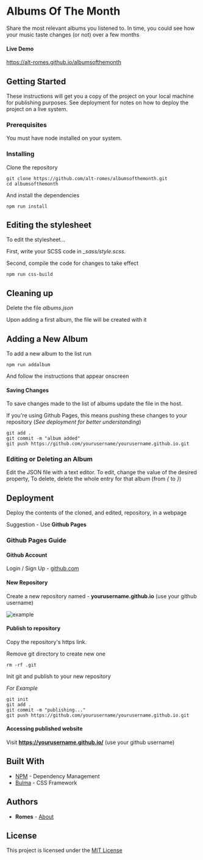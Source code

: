 # Albums Of The Month

Share the most relevant albums you listened to.
In time, you could see how your music taste changes (or not) over a few months

#### Live Demo

https://alt-romes.github.io/albumsofthemonth


## Getting Started

These instructions will get you a copy of the project on your local machine for publishing purposes.
See deployment for notes on how to deploy the project on a live system.

### Prerequisites

You must have node installed on your system.

### Installing

Clone the repository

```
git clone https://github.com/alt-romes/albumsofthemonth.git
cd albumsofthemonth
```

And install the dependencies

```
npm run install
```

## Editing the stylesheet

To edit the stylesheet...

First, write your SCSS code in *_sass/style.scss*.

Second, compile the code for changes to take effect
```
npm run css-build
```

## Cleaning up

Delete the file *albums.json*

Upon adding a first album, the file will be created with it


## Adding a New Album

To add a new album to the list run

```
npm run addalbum
```

And follow the instructions that appear onscreen


#### Saving Changes

To save changes made to the list of albums update the file in the host.

If you're using Github Pages, this means pushing these changes to your repository (*See deployment for better understanding*)

```
git add .
git commit -m "album added"
git push https://github.com/yourusername/yourusername.github.io.git
```

### Editing or Deleting an Album

Edit the JSON file with a text editor.
To edit, change the value of the desired property,
To delete, delete the whole entry for that album (from *{* to *}*)

## Deployment

Deploy the contents of the cloned, and edited, repository, in a webpage

Suggestion - Use **Github Pages**

### Github Pages Guide

#### Github Account

Login / Sign Up - [github.com](https://github.com)

#### New Repository

Create a new repository named - **yourusername.github.io** (use your github username)

![example](https://camo.githubusercontent.com/da5a2102873c2be1d5d94c52984dc90039f38e5e/68747470733a2f2f692e696d6775722e636f6d2f62545958766f752e706e67)

#### Publish to repository

Copy the repository's https link.

Remove git directory to create new one

```
rm -rf .git
```

Init git and publish to your new repository

*For Example*
```
git init
git add .
git commit -m "publishing..."
git push https://github.com/yourusername/yourusername.github.io.git
```

#### Accessing published website

Visit **https://yourusername.github.io/** (use your github username)

## Built With

* [NPM](https://www.npmjs.com/) - Dependency Management
* [Bulma](https://bulma.io/) - CSS Framework

## Authors

* **Romes** - [About](https://alt-romes.github.io/#/about)

## License

This project is licensed under the [MIT License](https://opensource.org/licenses/mit-license.php)
